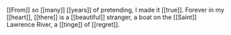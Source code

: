 [[From]] so [[many]] [[years]] of pretending, I made it [[true]]. Forever in my [[heart]], [[there]] is a [[beautiful]] stranger, a boat on the [[Saint]] Lawrence River, a [[tinge]] of [[regret]].  
